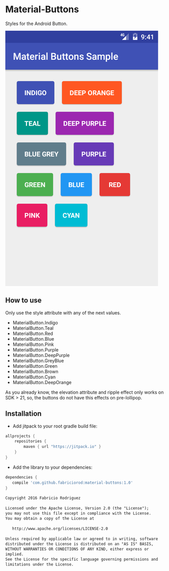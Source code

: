 # Material-Buttons
Styles for the Android Button.

![alt tag](https://raw.githubusercontent.com/fabriciorod/Material-Buttons/master/screenshot.png)

## How to use
Only use the style attribute with any of the next values.

* MaterialButton.Indigo
* MaterialButton.Teal
* MaterialButton.Red
* MaterialButton.Blue
* MaterialButton.Pink
* MaterialButton.Purple
* MaterialButton.DeepPurple
* MaterialButton.GreyBlue
* MaterialButton.Green
* MaterialButton.Brown
* MaterialButton.Cyan
* MaterialButton.DeepOrange

As you already know, the elevation attribute and ripple effect only works on SDK > 21, so, the buttons do not have this effects on pre-lollipop. 

## Installation

* Add jitpack to your root gradle build file:
```gradle
allprojects {
    repositories {
        maven { url "https://jitpack.io" }
    }
}
```
* Add the library to your dependencies:

```gradle
dependencies {
   compile 'com.github.fabriciorod:material-buttons:1.0'
}
```

```
Copyright 2016 Fabricio Rodriguez

Licensed under the Apache License, Version 2.0 (the "License");
you may not use this file except in compliance with the License.
You may obtain a copy of the License at

   http://www.apache.org/licenses/LICENSE-2.0

Unless required by applicable law or agreed to in writing, software
distributed under the License is distributed on an "AS IS" BASIS,
WITHOUT WARRANTIES OR CONDITIONS OF ANY KIND, either express or implied.
See the License for the specific language governing permissions and
limitations under the License.
```
